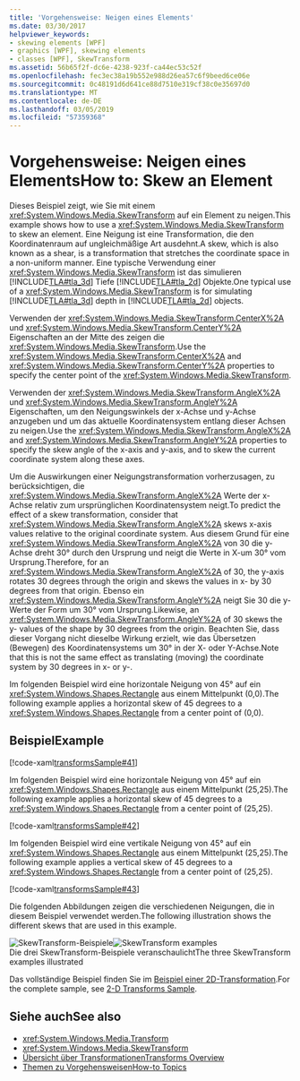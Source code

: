 ```yaml
---
title: 'Vorgehensweise: Neigen eines Elements'
ms.date: 03/30/2017
helpviewer_keywords:
- skewing elements [WPF]
- graphics [WPF], skewing elements
- classes [WPF], SkewTransform
ms.assetid: 56b65f2f-dc6e-4238-923f-ca44ec53c52f
ms.openlocfilehash: fec3ec38a19b552e988d26ea57c6f9beed6ce06e
ms.sourcegitcommit: 0c48191d6d641ce88d7510e319cf38c0e35697d0
ms.translationtype: MT
ms.contentlocale: de-DE
ms.lasthandoff: 03/05/2019
ms.locfileid: "57359368"
---
```

# <a name="how-to-skew-an-element"></a><span data-ttu-id="86af1-102">Vorgehensweise: Neigen eines Elements</span><span class="sxs-lookup"><span data-stu-id="86af1-102">How to: Skew an Element</span></span>
<span data-ttu-id="86af1-103">Dieses Beispiel zeigt, wie Sie mit einem <xref:System.Windows.Media.SkewTransform> auf ein Element zu neigen.</span><span class="sxs-lookup"><span data-stu-id="86af1-103">This example shows how to use a <xref:System.Windows.Media.SkewTransform> to skew an element.</span></span> <span data-ttu-id="86af1-104">Eine Neigung ist eine Transformation, die den Koordinatenraum auf ungleichmäßige Art ausdehnt.</span><span class="sxs-lookup"><span data-stu-id="86af1-104">A skew, which is also known as a shear, is a transformation that stretches the coordinate space in a non-uniform manner.</span></span> <span data-ttu-id="86af1-105">Eine typische Verwendung einer <xref:System.Windows.Media.SkewTransform> ist das simulieren [!INCLUDE[TLA#tla_3d](../../../../includes/tlasharptla-3d-md.md)] Tiefe [!INCLUDE[TLA#tla_2d](../../../../includes/tlasharptla-2d-md.md)] Objekte.</span><span class="sxs-lookup"><span data-stu-id="86af1-105">One typical use of a <xref:System.Windows.Media.SkewTransform> is for simulating [!INCLUDE[TLA#tla_3d](../../../../includes/tlasharptla-3d-md.md)] depth in [!INCLUDE[TLA#tla_2d](../../../../includes/tlasharptla-2d-md.md)] objects.</span></span>  
  
 <span data-ttu-id="86af1-106">Verwenden der <xref:System.Windows.Media.SkewTransform.CenterX%2A> und <xref:System.Windows.Media.SkewTransform.CenterY%2A> Eigenschaften an der Mitte des zeigen die <xref:System.Windows.Media.SkewTransform>.</span><span class="sxs-lookup"><span data-stu-id="86af1-106">Use the <xref:System.Windows.Media.SkewTransform.CenterX%2A> and <xref:System.Windows.Media.SkewTransform.CenterY%2A> properties to specify the center point of the <xref:System.Windows.Media.SkewTransform>.</span></span>  
  
 <span data-ttu-id="86af1-107">Verwenden der <xref:System.Windows.Media.SkewTransform.AngleX%2A> und <xref:System.Windows.Media.SkewTransform.AngleY%2A> Eigenschaften, um den Neigungswinkels der x-Achse und y-Achse anzugeben und um das aktuelle Koordinatensystem entlang dieser Achsen zu neigen.</span><span class="sxs-lookup"><span data-stu-id="86af1-107">Use the <xref:System.Windows.Media.SkewTransform.AngleX%2A> and <xref:System.Windows.Media.SkewTransform.AngleY%2A> properties to specify the skew angle of the x-axis and y-axis, and to skew the current coordinate system along these axes.</span></span>  
  
 <span data-ttu-id="86af1-108">Um die Auswirkungen einer Neigungstransformation vorherzusagen, zu berücksichtigen, die <xref:System.Windows.Media.SkewTransform.AngleX%2A> Werte der x-Achse relativ zum ursprünglichen Koordinatensystem neigt.</span><span class="sxs-lookup"><span data-stu-id="86af1-108">To predict the effect of a skew transformation, consider that <xref:System.Windows.Media.SkewTransform.AngleX%2A> skews x-axis values relative to the original coordinate system.</span></span> <span data-ttu-id="86af1-109">Aus diesem Grund für eine <xref:System.Windows.Media.SkewTransform.AngleX%2A> von 30 die y-Achse dreht 30° durch den Ursprung und neigt die Werte in X-um 30° vom Ursprung.</span><span class="sxs-lookup"><span data-stu-id="86af1-109">Therefore, for an <xref:System.Windows.Media.SkewTransform.AngleX%2A> of 30, the y-axis rotates 30 degrees through the origin and skews the values in x- by 30 degrees from that origin.</span></span> <span data-ttu-id="86af1-110">Ebenso ein <xref:System.Windows.Media.SkewTransform.AngleY%2A> neigt Sie 30 die y-Werte der Form um 30° vom Ursprung.</span><span class="sxs-lookup"><span data-stu-id="86af1-110">Likewise, an <xref:System.Windows.Media.SkewTransform.AngleY%2A> of 30 skews the y- values of the shape by 30 degrees from the origin.</span></span> <span data-ttu-id="86af1-111">Beachten Sie, dass dieser Vorgang nicht dieselbe Wirkung erzielt, wie das Übersetzen (Bewegen) des Koordinatensystems um 30° in der X- oder Y-Achse.</span><span class="sxs-lookup"><span data-stu-id="86af1-111">Note that this is not the same effect as translating (moving) the coordinate system by 30 degrees in x- or y-.</span></span>  
  
 <span data-ttu-id="86af1-112">Im folgenden Beispiel wird eine horizontale Neigung von 45° auf ein <xref:System.Windows.Shapes.Rectangle> aus einem Mittelpunkt (0,0).</span><span class="sxs-lookup"><span data-stu-id="86af1-112">The following example applies a horizontal skew of 45 degrees to a <xref:System.Windows.Shapes.Rectangle> from a center point of (0,0).</span></span>  
  
## <a name="example"></a><span data-ttu-id="86af1-113">Beispiel</span><span class="sxs-lookup"><span data-stu-id="86af1-113">Example</span></span>  
 [!code-xaml[transformsSample#41](~/samples/snippets/csharp/VS_Snippets_Wpf/transformsSample/CS/SkewTransformExample.xaml#41)]  
  
 <span data-ttu-id="86af1-114">Im folgenden Beispiel wird eine horizontale Neigung von 45° auf ein <xref:System.Windows.Shapes.Rectangle> aus einem Mittelpunkt (25,25).</span><span class="sxs-lookup"><span data-stu-id="86af1-114">The following example applies a horizontal skew of 45 degrees to a <xref:System.Windows.Shapes.Rectangle> from a center point of (25,25).</span></span>  
  
 [!code-xaml[transformsSample#42](~/samples/snippets/csharp/VS_Snippets_Wpf/transformsSample/CS/SkewTransformExample.xaml#42)]  
  
 <span data-ttu-id="86af1-115">Im folgenden Beispiel wird eine vertikale Neigung von 45° auf ein <xref:System.Windows.Shapes.Rectangle> aus einem Mittelpunkt (25,25).</span><span class="sxs-lookup"><span data-stu-id="86af1-115">The following example applies a vertical skew of 45 degrees to a <xref:System.Windows.Shapes.Rectangle> from a center point of (25,25).</span></span>  
  
 [!code-xaml[transformsSample#43](~/samples/snippets/csharp/VS_Snippets_Wpf/transformsSample/CS/SkewTransformExample.xaml#43)]  
  
 <span data-ttu-id="86af1-116">Die folgenden Abbildungen zeigen die verschiedenen Neigungen, die in diesem Beispiel verwendet werden.</span><span class="sxs-lookup"><span data-stu-id="86af1-116">The following illustration shows the different skews that are used in this example.</span></span>  
  
 <span data-ttu-id="86af1-117">![SkewTransform-Beispiele](./media/img-wcpsdk-graphicsmm-skewtransformexample.gif "Img_wcpsdk_graphicsmm_skewtransformexample")</span><span class="sxs-lookup"><span data-stu-id="86af1-117">![SkewTransform examples](./media/img-wcpsdk-graphicsmm-skewtransformexample.gif "img_wcpsdk_graphicsmm_skewtransformexample")</span></span>  
<span data-ttu-id="86af1-118">Die drei SkewTransform-Beispiele veranschaulicht</span><span class="sxs-lookup"><span data-stu-id="86af1-118">The three SkewTransform examples illustrated</span></span>  
  
 <span data-ttu-id="86af1-119">Das vollständige Beispiel finden Sie im [Beispiel einer 2D-Transformation](https://go.microsoft.com/fwlink/?LinkID=158252).</span><span class="sxs-lookup"><span data-stu-id="86af1-119">For the complete sample, see [2-D Transforms Sample](https://go.microsoft.com/fwlink/?LinkID=158252).</span></span>  
  
## <a name="see-also"></a><span data-ttu-id="86af1-120">Siehe auch</span><span class="sxs-lookup"><span data-stu-id="86af1-120">See also</span></span>
- <xref:System.Windows.Media.Transform>
- <xref:System.Windows.Media.SkewTransform>
- [<span data-ttu-id="86af1-121">Übersicht über Transformationen</span><span class="sxs-lookup"><span data-stu-id="86af1-121">Transforms Overview</span></span>](transforms-overview.md)
- [<span data-ttu-id="86af1-122">Themen zu Vorgehensweisen</span><span class="sxs-lookup"><span data-stu-id="86af1-122">How-to Topics</span></span>](transformations-how-to-topics.md)
